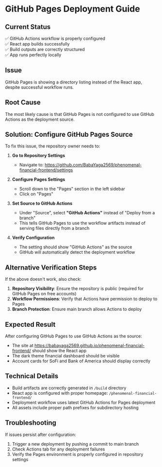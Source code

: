 # GitHub Pages Deployment Guide

## Current Status
✅ GitHub Actions workflow is properly configured  
✅ React app builds successfully  
✅ Build outputs are correctly structured  
✅ App runs perfectly locally  

## Issue
GitHub Pages is showing a directory listing instead of the React app, despite successful workflow runs.

## Root Cause
The most likely cause is that GitHub Pages is not configured to use GitHub Actions as the deployment source.

## Solution: Configure GitHub Pages Source

To fix this issue, the repository owner needs to:

1. **Go to Repository Settings**
   - Navigate to: https://github.com/BabaYaga2569/phenomenal-financial-frontend/settings

2. **Configure Pages Settings**
   - Scroll down to the "Pages" section in the left sidebar
   - Click on "Pages"

3. **Set Source to GitHub Actions**
   - Under "Source", select **"GitHub Actions"** instead of "Deploy from a branch"
   - This tells GitHub Pages to use the workflow artifacts instead of serving files directly from a branch

4. **Verify Configuration**
   - The setting should show "GitHub Actions" as the source
   - GitHub will automatically detect the deployment workflow

## Alternative Verification Steps

If the above doesn't work, also check:

1. **Repository Visibility**: Ensure the repository is public (required for GitHub Pages on free accounts)
2. **Workflow Permissions**: Verify that Actions have permission to deploy to Pages
3. **Branch Protection**: Ensure main branch allows Actions to deploy

## Expected Result
After configuring GitHub Pages to use GitHub Actions as the source:
- The site at https://babayaga2569.github.io/phenomenal-financial-frontend/ should show the React app
- The dark theme financial dashboard should be visible
- Account cards for SoFi and Bank of America should display correctly

## Technical Details
- Build artifacts are correctly generated in `/build` directory
- React app is configured with proper homepage: `/phenomenal-financial-frontend/`
- Deployment workflow uses latest GitHub Actions for Pages deployment
- All assets include proper path prefixes for subdirectory hosting

## Troubleshooting
If issues persist after configuration:
1. Trigger a new deployment by pushing a commit to main branch
2. Check Actions tab for any deployment failures
3. Verify the Pages environment is properly configured in repository settings